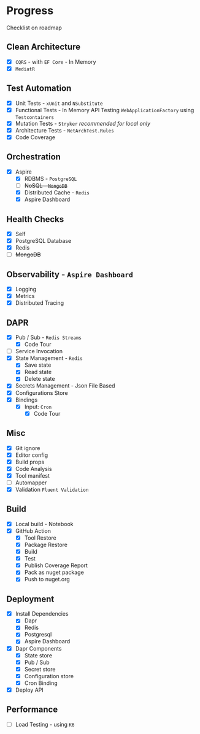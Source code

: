 # Progress

Checklist on roadmap

## Clean Architecture

- [x] `CQRS` - with `EF Core` - In Memory
- [x] `MediatR`

## Test Automation

- [x] Unit Tests - `xUnit` and `NSubstitute`
- [x] Functional Tests - In Memory API Testing `WebApplicationFactory` using `Testcontainers`
- [x] Mutation Tests - `Stryker` *recommended for local only*
- [x] Architecture Tests - `NetArchTest.Rules`
- [x] Code Coverage

## Orchestration

- [x] Aspire
    - [x] RDBMS - `PostgreSQL`
    - [ ] ~~NoSQL - `MongoDB`~~
    - [x] Distributed Cache - `Redis`
    - [x] Aspire Dashboard

## Health Checks

- [x] Self
- [x] PostgreSQL Database
- [x] Redis
- [ ] ~~MongoDB~~

## Observability - `Aspire Dashboard`

- [x] Logging
- [x] Metrics
- [x] Distributed Tracing

## DAPR

- [x] Pub / Sub - `Redis Streams`
    - [x] Code Tour
- [ ] Service Invocation
- [x] State Management - `Redis`
    - [x] Save state
    - [x] Read state
    - [x] Delete state
- [x] Secrets Management - Json File Based
- [x] Configurations Store
- [x] Bindings
    - [x] Input: `Cron`
        - [x] Code Tour

## Misc

- [x] Git ignore
- [x] Editor config
- [x] Build props
- [x] Code Analysis
- [x] Tool manifest
- [ ] Automapper
- [x] Validation `Fluent Validation`

## Build

- [x] Local build - Notebook
- [x] GitHub Action
    - [x] Tool Restore
    - [x] Package Restore
    - [x] Build
    - [x] Test
    - [x] Publish Coverage Report
    - [x] Pack as nuget package
    - [x] Push to nuget.org

## Deployment

- [x] Install Dependencies
    - [x] Dapr
    - [x] Redis
    - [x] Postgresql
    - [x] Aspire Dashboard
- [x] Dapr Components
    - [x] State store
    - [x] Pub / Sub
    - [x] Secret store
    - [x] Configuration store
    - [x] Cron Binding
- [x] Deploy API

## Performance

- [ ] Load Testing - using `K6`
